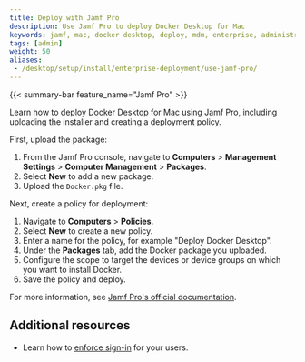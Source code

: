 ```yaml
---
title: Deploy with Jamf Pro
description: Use Jamf Pro to deploy Docker Desktop for Mac
keywords: jamf, mac, docker desktop, deploy, mdm, enterprise, administrator, pkg
tags: [admin]
weight: 50
aliases: 
 - /desktop/setup/install/enterprise-deployment/use-jamf-pro/
---
```


{{< summary-bar feature_name="Jamf Pro" >}}

Learn how to deploy Docker Desktop for Mac using Jamf Pro, including uploading the installer and creating a deployment policy.

First, upload the package:

1. From the Jamf Pro console, navigate to **Computers** > **Management Settings** > **Computer Management** > **Packages**.
2. Select **New** to add a new package.
3. Upload the `Docker.pkg` file.

Next, create a policy for deployment:

1. Navigate to **Computers** > **Policies**.
2. Select **New** to create a new policy.
3. Enter a name for the policy, for example "Deploy Docker Desktop".
4. Under the **Packages** tab, add the Docker package you uploaded.
5. Configure the scope to target the devices or device groups on which you want to install Docker.
6. Save the policy and deploy.

For more information, see [Jamf Pro's official documentation](https://learn.jamf.com/en-US/bundle/jamf-pro-documentation-current/page/Policies.html). 

## Additional resources

- Learn how to [enforce sign-in](/manuals/security/for-admins/enforce-sign-in/_index.md) for your users.